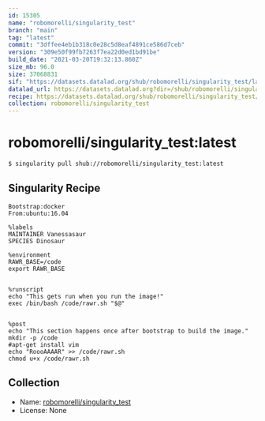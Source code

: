 ```yaml
---
id: 15305
name: "robomorelli/singularity_test"
branch: "main"
tag: "latest"
commit: "3dffee4eb1b318c0e28c5d8eaf4891ce586d7ceb"
version: "309e50f99fb7263f7ea22d0ed1bd91be"
build_date: "2021-03-20T19:32:13.860Z"
size_mb: 96.0
size: 37068831
sif: "https://datasets.datalad.org/shub/robomorelli/singularity_test/latest/2021-03-20-3dffee4e-309e50f9/309e50f99fb7263f7ea22d0ed1bd91be.sif"
datalad_url: https://datasets.datalad.org?dir=/shub/robomorelli/singularity_test/latest/2021-03-20-3dffee4e-309e50f9/
recipe: https://datasets.datalad.org/shub/robomorelli/singularity_test/latest/2021-03-20-3dffee4e-309e50f9/Singularity
collection: robomorelli/singularity_test
---
```


# robomorelli/singularity_test:latest

```bash
$ singularity pull shub://robomorelli/singularity_test:latest
```

## Singularity Recipe

```singularity
Bootstrap:docker
From:ubuntu:16.04

%labels
MAINTAINER Vanessasaur
SPECIES Dinosaur

%environment
RAWR_BASE=/code
export RAWR_BASE


%runscript
echo "This gets run when you run the image!"
exec /bin/bash /code/rawr.sh "$@"


%post
echo "This section happens once after bootstrap to build the image."
mkdir -p /code
#apt-get install vim
echo "RoooAAAAR" >> /code/rawr.sh
chmod u+x /code/rawr.sh
```

## Collection

 - Name: [robomorelli/singularity_test](https://github.com/robomorelli/singularity_test)
 - License: None

